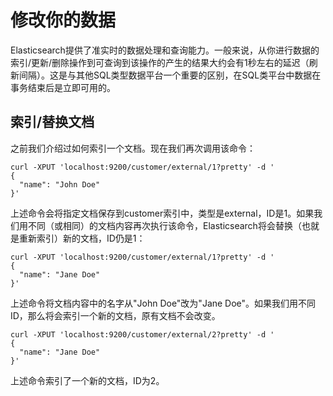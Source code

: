 # 修改你的数据

Elasticsearch提供了准实时的数据处理和查询能力。一般来说，从你进行数据的索引\/更新\/删除操作到可查询到该操作的产生的结果大约会有1秒左右的延迟（刷新间隔）。这是与其他SQL类型数据平台一个重要的区别，在SQL类平台中数据在事务结束后是立即可用的。

## 索引\/替换文档

之前我们介绍过如何索引一个文档。现在我们再次调用该命令：

```
curl -XPUT 'localhost:9200/customer/external/1?pretty' -d '
{
  "name": "John Doe"
}'
```

上述命令会将指定文档保存到customer索引中，类型是external，ID是1。如果我们用不同（或相同）的文档内容再次执行该命令，Elasticsearch将会替换（也就是重新索引）新的文档，ID仍是1：

```
curl -XPUT 'localhost:9200/customer/external/1?pretty' -d '
{
  "name": "Jane Doe"
}'
```

上述命令将文档内容中的名字从"John Doe"改为"Jane Doe"。如果我们用不同ID，那么将会索引一个新的文档，原有文档不会改变。

```
curl -XPUT 'localhost:9200/customer/external/2?pretty' -d '
{
  "name": "Jane Doe"
}'
```

上述命令索引了一个新的文档，ID为2。



